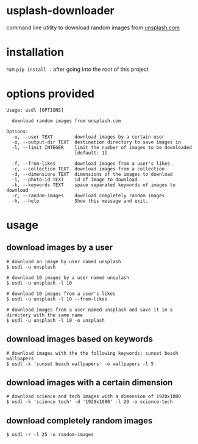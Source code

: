 # usplash-downloader

command line utility to download random images from [unsplash.com](https://www.unsplash.com)


# installation

run `pip install .` after going into the root of this project

# options provided
```
Usage: usdl [OPTIONS]

  download random images from unsplash.com

Options:
  -u, --user TEXT        download images by a certain user
  -o, --output-dir TEXT  destination directory to save images in
  -l, --limit INTEGER    limit the number of images to be downloaded
                         [default: 1]

  -f, --from-likes       download images from a user's likes
  -c, --collection TEXT  download images from a collection
  -d, --dimensions TEXT  dimensions of the images to download
  -i, --photo-id TEXT    id of image to download
  -k, --keywords TEXT    space separated keywords of images to download
  -r, --random-images    download completely random images
  -h, --help             Show this message and exit.
```

# usage

## download images by a user

```
# download an image by user named unsplash
$ usdl -u unsplash

# download 10 images by a user named unsplash
$ usdl -u unsplash -l 10

# download 10 images from a user's likes
$ usdl -u unsplash -l 10 --from-likes

# download images from a user named unsplash and save it in a directory with the same name
$ usdl -u unsplash -l 10 -o unsplash
```


## download images based on keywords

```
# download images with the the following keywords: sunset beach wallpapers
$ usdl -k 'sunset beach wallpapers' -o wallpapers -l 5
```


## download images with a certain dimension
```
# download science and tech images with a dimension of 1920x1080
$ usdl -k 'science tech' -d '1920x1080' -l 20 -o science-tech
```


## download completely random images
`$ usdl -r -l 25 -o random-images`
